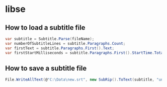 ﻿# libse

## How to load a subtitle file
```csharp
var subtitle = Subtitle.Parse(fileName);
var numberOfSubtitleLines = subtitle.Paragraphs.Count;
var firstText = subtitle.Paragraphs.First().Text;
var firstStartMilliseconds = subtitle.Paragraphs.First().StartTime.TotalMilliseconds;
```

## How to save a subtitle file
```csharp
File.WriteAllText(@"C:\Data\new.srt", new SubRip().ToText(subtitle, "untitled"));
```